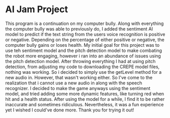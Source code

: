 # AI Jam Project

This program is a continuation on my computer bully. Along with everything the computer bully was able to previously do, I added the sentiment AI model to predict if the text string from the users voice recognition is positive or negative. Depending on the percentage of either positive or negative, the computer bully gains or loses health. My initial goal for this project was to use teh sentiment model and the pitch detection model to make combating the robot more engaging, however i ran into an abundance of issues using the pitch detection model. After throwing everything I had at using pitch detection, from adjusting my code to downloading the CREPE model files, nothing was working. So i decided to simply use the getLevel method for a new audio in. However, that wasn't working either. So I've come to the realization that i cannot use a new audio in along with the speech recognizer. I decided to make the game anyways using the sentiment model, and tried adding some more dynamic features, like turning red when hit and a health status. After using the model for a while, I find it to be rather inaccurate and sometimes ridiculous. Nevertheless, it was a fun experience yet I wished I could've done more. Thank you for trying it out!